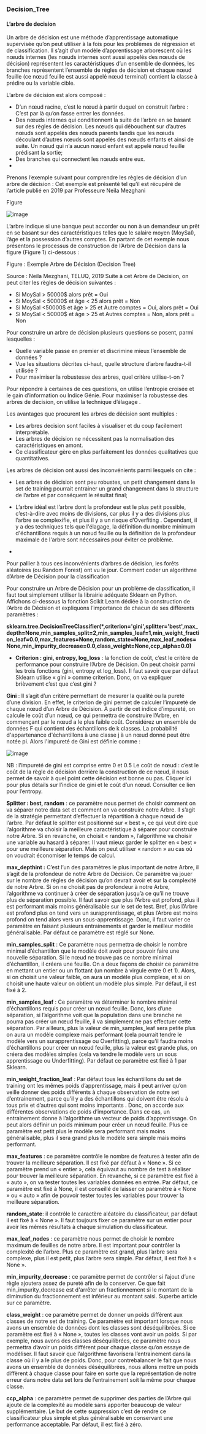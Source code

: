 ### Decision_Tree

#### L’arbre de decision

Un arbre de décision est une méthode d’apprentissage automatique supervisée qu’on peut utiliser à la fois pour les problèmes de régression et de classification. Il s’agit d’un modèle d’apprentissage arborescent où les nœuds internes (les nœuds internes sont aussi appelés des nœuds de décision) représentent les caractéristiques d’un ensemble de données, les branches représentent l’ensemble de règles de décision et chaque nœud feuille (ce nœud feuille est aussi appelé nœud terminal) contient la classe à prédire ou la variable cible.

L’arbre de décision est alors composé  : 

- D’un nœud racine, c’est le nœud à partir duquel on construit l’arbre : C’est par là qu’on fasse entrer les données. 
- Des nœuds internes qui conditionnent la suite de l’arbre en se basant sur des règles de décision. Les nœuds qui débouchent sur d’autres nœuds sont appelés des nœuds parents tandis que les nœuds découlant d’autres nœuds sont appelés des nœuds enfants et ainsi de suite. Un nœud qui n’a aucun nœud enfant est appelé nœud feuille prédisant la sortie;
- Des branches qui connectent les nœuds entre eux. 
- 
Prenons l’exemple suivant pour comprendre les règles de décision d’un arbre de décision : Cet exemple est présenté tel qu’il est récupéré de l’article publié en 2019 par Professeure  Neila Mezghani 

Figure

![image](https://user-images.githubusercontent.com/88625171/182031990-74a6bc08-778b-42f0-9c3c-5ced75b9c70b.png)


L’arbre indique si une banque peut accorder ou non à un demandeur un prêt en se basant sur des caractéristiques telles que le salaire moyen (MoySal), l’âge et la possession d’autres comptes. 
En partant de cet exemple nous présentons le processus de construction de l’Arbre de Décision dans la figure (Figure 1) ci-dessous : 

Figure : Exemple Arbre de Décision (Decision Tree)
 
Source : Neila Mezghani, TELUQ, 2019
Suite à cet Arbre de Décision, on peut citer les règles de décision suivantes : 

- Si MoySal > 50000$ alors prêt = Oui
- Si MoySal < 50000$ et âge < 25 alors prêt = Non
- Si MoySal <50000$ et âge > 25 et Autre comptes = Oui, alors prêt = Oui
- Si MoySal < 50000$ et âge > 25 et Autres comptes = Non, alors prêt = Non
	
Pour construire un arbre de décision plusieurs questions se posent, parmi lesquelles :
	
- Quelle variable passe en premier et discrimine mieux l’ensemble de données ?
- Vue les situations décrites ci-haut, quelle structure d’arbre faudra-t-il utilisée ?
- Pour maximiser la robustesse des arbres, quel critère utilise-t-on ?
	
Pour répondre à certaines de ces questions, on utilise l’entropie croisée et le gain d’information ou Indice Génie. Pour maximiser la robustesse des arbres de decision, on utilise la technique d’élagage . 

Les avantages que procurent les arbres de décision sont multiples :
- Les arbres decision sont faciles à visualiser et du coup facilement interprétable. 
- Les arbres de décision ne nécessitent pas la normalisation des caractéristiques en amont. 
- Ce classificateur gère en plus parfaitement les données qualitatives que quantitatives. 
	
Les arbres de décision ont aussi des inconvénients parmi lesquels on cite :

- Les arbres de décision sont peu robustes, un petit changement dans le set de training pourrait entrainer un grand changement dans la structure de l’arbre et par conséquent le résultat final;
	
- L’arbre idéal est l’arbre dont la profondeur est le plus petit possible, c’est-à-dire avec moins de divisions, car plus il y a des divisions plus l’arbre se complexifie, et plus il y a un risque d’Overfiting . Cependant, il y a des techniques tels que l'élagage, la définition du nombre minimum d'échantillons requis à un nœud feuille ou la définition de la profondeur maximale de l'arbre sont nécessaires pour éviter ce problème.
-  
Pour pallier à tous ces inconvénients d’arbres de décision, les forêts aléatoires (ou Random Forest) ont vu le jour. 
Comment coder un algorithme d’Arbre de Décision pour la classification

Pour construire un Arbre de Décision pour un problème de classification, il faut tout simplement utiliser la librairie adéquate Sklearn en Python. Affichons ci-dessous la fonction Scikit Learn dédiée à la construction de l’Arbre de Décision et expliquons l’importance de chacun de ses différents paramètres :

**sklearn.tree.DecisionTreeClassifier(*,criterion='gini',splitter='best',max_depth=None,min_samples_split=2,min_samples_leaf=1,min_weight_fraction_leaf=0.0,max_features=None,random_state=None,max_leaf_nodes=None,min_impurity_decrease=0.0,class_weight=None,ccp_alpha=0.0)**

- **Criterion : gini, entropy, log_loss** : la fonction de coût, c’est le critère de performance pour construire l’Arbre de Décision. On peut choisir parmi les trois fonctions (gini, entropy et log_loss). Il faut savoir que par défaut Sklearn utilise « gini » comme criterion. Donc, on va expliquer brièvement c’est que c’est gini ? 

**Gini** : Il s’agit d’un critère permettant de mesurer la qualité ou la pureté d’une division. En effet, le criterion de gini permet de calculer l’impureté de chaque nœud d’un Arbre de Décision. A partir de cet indice d’impureté, on calcule le coût d’un nœud, ce qui permettra de construire l’Arbre, en commençant par le nœud a le plus faible coût. Considérez un ensemble de données F qui contient des échantillons de k classes. La probabilité d'appartenance d'échantillons à une classe j à un nœud donné peut être notée pi. Alors l'impureté de Gini est définie comme :

![image](https://user-images.githubusercontent.com/88625171/182032363-49c0f2eb-90e3-4520-8b9b-b4b028c6155b.png)

NB : l’impureté de gini est comprise entre 0 et 0.5
Le coût de nœud : c’est le coût de la règle de décision derrière la construction de ce nœud, il nous permet de savoir à quel point cette décision est bonne ou pas. Cliquer ici pour plus détails sur l’indice de gini et le coût d’un nœud. Consulter ce lien pour l’entropy. 

**Splitter : best, random** : ce paramètre nous permet de choisir comment on va séparer notre data set et comment on va construire notre Arbre. Il s’agit de la stratégie permettant d’effectuer la répartition à chaque nœud de l’arbre. Par défaut le splitter est positionné sur « best », ce qui veut dire que l’algorithme va choisir la meilleure caractéristique à séparer pour construire notre Arbre. Si en revanche, on choisit « random », l’algorithme va choisir une variable au hasard à séparer. Il vaut mieux garder le splitter en « best » pour une meilleure séparation. Mais on peut utiliser « random » au cas où on voudrait économiser le temps de calcul. 

**max_depthint :** C’est l’un des paramètres le plus important de notre Arbre, il s’agit de la profondeur de notre Arbre de Décision. Ce paramètre va jouer sur le nombre de règles de décision qu’on devrait avoir et sur la complexité de notre Arbre. Si on ne choisit pas de profondeur à notre Arbre, l’algorithme va continuer à créer de séparation jusqu’à ce qu’il ne trouve plus de séparation possible. Il faut savoir que plus l’Arbre est profond, plus il est performant mais moins généralisable sur le set de test. Bref, plus l’Arbre est profond plus on tend vers un surapprentissage, et plus l’Arbre est moins profond on tend alors vers un sous-apprentissage. Donc, il faut varier ce paramètre en faisant plusieurs entrainements et garder le meilleur modèle généralisable.  Par défaut ce paramètre est réglé sur None.

**min_samples_split** : Ce paramètre nous permettra de choisir le nombre minimal d’échantillon que le modèle doit avoir pour pouvoir faire une nouvelle séparation. Si le nœud ne trouve pas ce nombre minimal d’échantillon, il créera une feuille. On a deux façons de choisir ce paramètre en mettant un entier ou un flottant (un nombre à virgule entre 0 et 1). Alors, si on choisit une valeur faible, on aura un modèle plus complexe, et si on choisit une haute valeur on obtient un modèle plus simple. Par défaut, il est fixé à 2. 

**min_samples_leaf** : Ce paramètre va déterminer le nombre minimal d’échantillons requis pour créer un nœud feuille. Donc, lors d’une séparation, si l’algorithme voit que la population dans une branche ne pourra pas créer un nœud feuille, il va simplement ne pas effectuer cette séparation. Par ailleurs, plus la valeur de min_samples_leaf sera petite plus on aura un modèle complexe mais performant (cela pourrait tendre le modèle vers un surapprentissage ou Overfitting), parce qu’il faudra moins d’échantillons pour créer un nœud feuille, plus la valeur est grande plus, on créera des modèles simples (cela va tendre le modèle vers un sous apprentissage ou Underfitting). Par défaut ce paramètre est fixé à 1 par Sklearn. 
	
**min_weight_fraction_leaf** : Par défaut tous les échantillons du set de training ont les mêmes poids d’apprentissage, mais il peut arriver qu’on veille donner des poids différents à chaque observation de notre set d’entrainement, parce qu’il y a des échantillons qui doivent être résolu à tous prix et d’autres qui sont moins importants . Donc, on accorde aux différentes observations de poids d’importance. Dans ce cas, un entrainement donne à l’algorithme un vecteur de poids d’apprentissage. On peut alors définir un poids minimum pour créer un nœud feuille. Plus ce paramètre est petit plus le modèle sera performant mais moins généralisable, plus il sera grand plus le modèle sera simple mais moins performant. 
	
**max_features** : ce paramètre contrôle le nombre de features à tester afin de trouver la meilleure séparation. Il est fixé par défaut à « None ». Si ce paramètre prend un « entier », cela équivaut au nombre de test à réaliser pour trouver la meilleure séparation. En revanche, si ce paramètre est fixé à « auto », on va tester toutes les variables données en entrée. Par défaut, ce paramètre est fixé à None, il est conseillé de laisser ce paramètre à « None » ou « auto » afin de pouvoir tester toutes les variables pour trouver la meilleure séparation. 
	
**random_state**: il contrôle le caractère aléatoire du classificateur, par défaut il est fixé à « None ». Il faut toujours fixer ce paramètre sur un entier pour avoir les mêmes résultats à chaque simulation du classificateur. 

**max_leaf_nodes** : ce paramètre nous permet de choisir le nombre maximum de feuilles de notre arbre. Il est important pour contrôler la complexité de l’arbre. Plus ce paramètre est grand, plus l’arbre sera complexe, plus il est petit, plus l’arbre sera simple. Par défaut, il est fixé à « None ». 
	
**min_impurity_decrease** : ce paramètre permet de contrôler si l’ajout d’une règle ajoutera assez de pureté afin de la conserver. Ce que fait min_impurity_decrease est d'arrêter un fractionnement si le montant de la diminution du fractionnement est inférieur au montant saisi. Superbe article sur ce paramètre. 
	
**class_weight** : ce paramètre permet de donner un poids diffèrent aux classes de notre set de training. Ce paramètre est important lorsque nous avons un ensemble de données dont les classes sont déséquilibrées. Si ce paramètre est fixé à « None », toutes les classes vont avoir un poids. Si par exemple, nous avons des classes déséquilibrées, ce paramètre nous permettra d’avoir un poids différent pour chaque classe qu’on essaye de modéliser. Il faut savoir que l’algorithme favorisera l’entrainement dans la classe où il y a le plus de poids. Donc, pour contrebalancer le fait que nous avons un ensemble de données déséquilibrées, nous allons mettre un poids diffèrent à chaque classe pour faire en sorte que la représentation de notre erreur dans notre data set lors de l’entrainement soit la même pour chaque classe. 
	 
**ccp_alpha** : ce paramètre permet de supprimer des parties de l’Arbre qui ajoute de la complexité au modèle sans apporter beaucoup de valeur supplémentaire. Le but de cette suppression c’est de rendre ce classificateur plus simple et plus généralisable en conservant une performance acceptable. Par défaut, il est fixé à zéro. 
